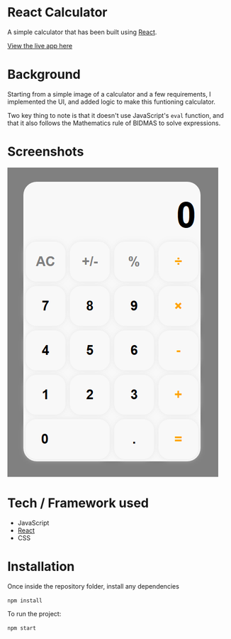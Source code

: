 # React Calculator

A simple calculator that has been built using [React](https://reactjs.org/).

[View the live app here](https://youthful-hypatia-233903.netlify.app/)

# Background

Starting from a simple image of a calculator and a few requirements, I implemented the UI, and added logic to make this funtioning calculator.

Two key thing to note is that it doesn't use JavaScript's `eval` function, and that it also follows the Mathematics rule of BIDMAS to solve expressions.

# Screenshots

![Screenshot of calculator](https://github.com/hineshvadgama/react-calculator/blob/master/img/Screenshot_1.PNG)

# Tech / Framework used

* JavaScript
* [React](https://reactjs.org/)
* CSS

# Installation

Once inside the repository folder, install any dependencies

`npm install`

To run the project:

`npm start`
